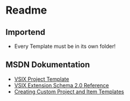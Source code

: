 # Readme
## Importend

- Every Template must be in its own folder!

## MSDN Dokumentation
- [VSIX Project Template](https://docs.microsoft.com/en-us/visualstudio/extensibility/vsix-project-template)
- [VSIX Extension Schema 2.0 Reference](https://docs.microsoft.com/en-us/visualstudio/extensibility/vsix-extension-schema-2-0-reference)
- [Creating Custom Project and Item Templates](https://docs.microsoft.com/en-us/visualstudio/extensibility/creating-custom-project-and-item-templates)